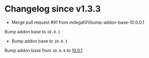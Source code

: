 # Changelog since v1.3.3
- Merge pull request #91 from mdegat01/bump-addon-base-10.0.0.1

Bump addon base to `10.0.1` 
- Bump addon base to `10.0.1`

Bump addon base from `10.0.0` to [10.0.1](https://github.com/hassio-addons/addon-base/releases/tag/v10.0.1) 
